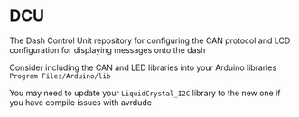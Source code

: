 # DCU
The Dash Control Unit repository for configuring the CAN protocol and LCD configuration for displaying messages onto the dash  

Consider including the CAN and LED libraries into your Arduino libraries `Program Files/Arduino/lib`  

You may need to update your `LiquidCrystal_I2C` library to the new one if you have compile issues with avrdude  
